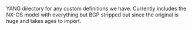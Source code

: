 YANG directory for any custom definitions we have. Currently includes the NX-OS model
with everything but BGP stripped out since the original is huge and takes ages to import.